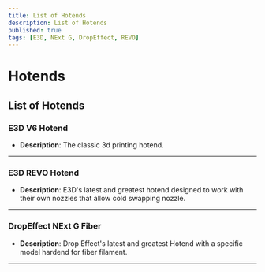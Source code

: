 ```yaml
---
title: List of Hotends
description: List of Hotends
published: true
tags: [E3D, NExt G, DropEffect, REVO]
---
```


# Hotends

## List of Hotends

### **E3D V6 Hotend**
- **Description**: The classic 3d printing hotend.

---

### **E3D REVO Hotend**
- **Description**: E3D's latest and greatest hotend designed to work with their own nozzles that allow cold swapping nozzle.

---

### **DropEffect NExt G Fiber**
- **Description**: Drop Effect's latest and greatest Hotend with a specific model hardend for fiber filament.

---